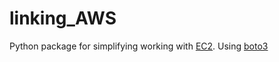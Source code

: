 # linking_AWS
Python package for simplifying working with [EC2](https://console.aws.amazon.com/ec2). Using [boto3](https://boto3.amazonaws.com/v1/documentation/api/latest/index.html)
